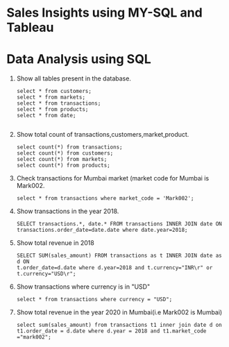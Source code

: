 # Sales Insights using MY-SQL and Tableau

# Data Analysis using SQL

1. Show all tables present in the database.
   ``` 
   select * from customers;
   select * from markets;
   select * from transactions;
   select * from products;
   select * from date; 
       
2. Show total count of transactions,customers,market,product.
   ```
   select count(*) from transactions;
   select count(*) from customers;
   select count(*) from markets;
   select count(*) from products;
   
2. Check transactions for Mumbai market (market code for Mumbai is Mark002. 
   ```
   select * from transactions where market_code = 'Mark002';
   
3. Show transactions in the year 2018.
   ```
   SELECT transactions.*, date.* FROM transactions INNER JOIN date ON transactions.order_date=date.date where date.year=2018;
   
 4. Show total revenue in 2018
    ```
    SELECT SUM(sales_amount) FROM transactions as t INNER JOIN date as d ON
    t.order_date=d.date where d.year=2018 and t.currency="INR\r" or t.currency="USD\r";
    
5. Show transactions where currency is in "USD"
    ```
    select * from transactions where currency = "USD";
    
6. Show total revenue in the year 2020 in Mumbai(i.e Mark002 is Mumbai)
   ```
   select sum(sales_amount) from transactions t1 inner join date d on
   t1.order_date = d.date where d.year = 2018 and t1.market_code ="mark002"; 
   
   
